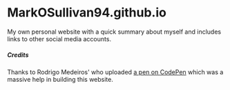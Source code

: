 # MarkOSullivan94.github.io

My own personal website with a quick summary about myself and includes links to other social media accounts. 


##### Credits

Thanks to Rodrigo Medeiros' who uploaded [a pen on CodePen](https://codepen.io/rodrigo-medeiros/pen/mVroRo) which was a massive help in building this website.
